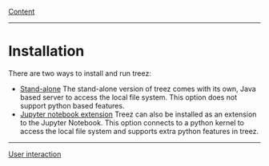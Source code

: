 [Content](../README.md)

----
# Installation

There are two ways to install and run treez:

* [Stand-alone](./standaloneInstallation.md) The stand-alone version of treez comes with its own, Java based server to access the local file system. This option does not support python based features.  
* [Jupyter notebook extension](./jupyterInstallation.md) Treez can also be installed as an extension to the Jupyter Notebook. This option connects to a python kernel to access the local file system and supports extra python features in treez. 

----
[User interaction](./userInteraction.md)
